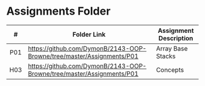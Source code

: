 #  Assignments Folder

|   #   | Folder Link | Assignment Description |
| :---: | ----------- | ---------------------- |
|P01    |       https://github.com/DymonB/2143-OOP-Browne/tree/master/Assignments/P01      | Array Base Stacks       |
|H03      |    https://github.com/DymonB/2143-OOP-Browne/tree/master/Assignments/P01         |    Concepts                    |
